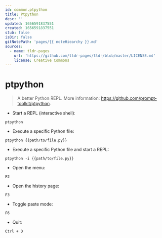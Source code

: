 ```yaml
---
id: common.ptpython
title: Ptpython
desc: ''
updated: 1656591837551
created: 1656591837551
stub: false
isDir: false
gitNotePath: 'pages/{{ noteHiearchy }}.md'
sources:
  - name: tldr-pages
    url: 'https://github.com/tldr-pages/tldr/blob/master/LICENSE.md'
    license: Creative Commons
---
```

# ptpython

> A better Python REPL.
> More information: <https://github.com/prompt-toolkit/ptpython>.

- Start a REPL (interactive shell):

`ptpython`

- Execute a specific Python file:

`ptpython {{path/to/file.py}}`

- Execute a specific Python file and start a REPL:

`ptpython -i {{path/to/file.py}}`

- Open the menu:

`F2`

- Open the history page:

`F3`

- Toggle paste mode:

`F6`

- Quit:

`Ctrl + D`

